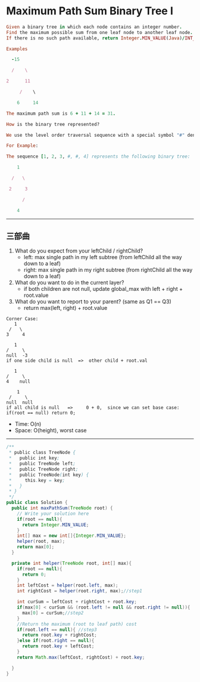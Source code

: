 # Maximum Path Sum Binary Tree I

```ruby
Given a binary tree in which each node contains an integer number. 
Find the maximum possible sum from one leaf node to another leaf node. 
If there is no such path available, return Integer.MIN_VALUE(Java)/INT_MIN (C++).

Examples

  -15

  /    \

2      11

     /    \

    6     14

The maximum path sum is 6 + 11 + 14 = 31.

How is the binary tree represented?

We use the level order traversal sequence with a special symbol "#" denoting the null node.

For Example:

The sequence [1, 2, 3, #, #, 4] represents the following binary tree:

    1

  /   \

 2     3

      /

    4
```
---



## 三部曲

1. What do you expect from your leftChild / rightChild?
   - left: max single path in my left subtree (from leftChild all the way down to a leaf)
   - right: max single path in my right subtree (from rightChild all the way down to a leaf)
2. What do you want to do in the current layer?
   - if both children are not null, update global_max with left + right + root.value
3. What do you want to report to your parent? (same as Q1 == Q3)
   - return max(left, right) + root.value



``` 
Corner Case:
   1
 /   \
3     4

   1
/     \
null  -3 
if one side child is null  =>  other child + root.val

   1
/     \
4    null

    1
 /     \
null  null 
if all child is null   =>     0 + 0,  since we can set base case:  if(root == null) return 0;
```


 
 - Time: O(n)
 - Space: O(height), worst case

---

```java
/**
 * public class TreeNode {
 *   public int key;
 *   public TreeNode left;
 *   public TreeNode right;
 *   public TreeNode(int key) {
 *     this.key = key;
 *   }
 * }
 */
public class Solution {
  public int maxPathSum(TreeNode root) {
    // Write your solution here
    if(root == null){
      return Integer.MIN_VALUE;
    }
    int[] max = new int[]{Integer.MIN_VALUE};
    helper(root, max);
    return max[0];
  }

  private int helper(TreeNode root, int[] max){
    if(root == null){
      return 0;
    }
    int leftCost = helper(root.left, max);
    int rightCost = helper(root.right, max);//step1

    int curSum = leftCost + rightCost + root.key;
    if(max[0] < curSum && (root.left != null && root.right != null)){
      max[0] = curSum;//step2
    }
    //Return the maximum (root to leaf path) cost
    if(root.left == null){ //step3
      return root.key + rightCost;
    }else if(root.right == null){
      return root.key + leftCost;
    }
    return Math.max(leftCost, rightCost) + root.key;

  }
}
```